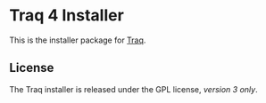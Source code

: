 # Traq 4 Installer

This is the installer package for [Traq][traq].

## License

The Traq installer is released under the GPL license, _version 3 only_.

[traq]: https://traq.io
